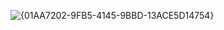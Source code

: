 

![{01AA7202-9FB5-4145-9BBD-13ACE5D14754}](https://github.com/user-attachments/assets/58a94eb7-0985-40df-a333-c9605d943953)
